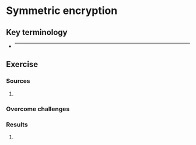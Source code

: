 # Symmetric encryption


## Key terminology
- ***




## Exercise
### Sources
1. 
### Overcome challenges


### Results
1. 



